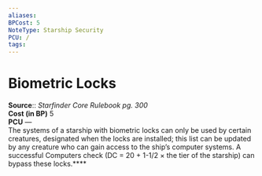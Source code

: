 ```yaml
---
aliases: 
BPCost: 5
NoteType: Starship Security
PCU: /
tags: 
---
```


# Biometric Locks

**Source**:: _Starfinder Core Rulebook pg. 300_  
**Cost (in BP)** 5  
**PCU** —  
The systems of a starship with biometric locks can only be used by certain creatures, designated when the locks are installed; this list can be updated by any creature who can gain access to the ship’s computer systems. A successful Computers check (DC = 20 + 1-1/2 × the tier of the starship) can bypass these locks.****
